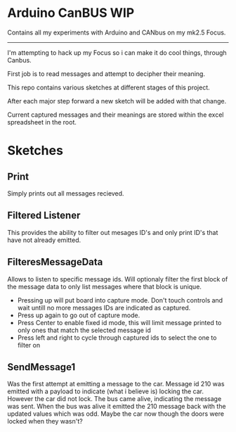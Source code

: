 # Arduino CanBUS WIP
Contains all my experiments with Arduino and CANbus on my mk2.5 Focus.

---

I'm attempting to hack up my Focus so i can make it do cool things, through Canbus.

First job is to read messages and attempt to decipher their meaning.

This repo contains various sketches at different stages of this project.

After each major step forward a new sketch will be added with that change.

Current captured messages and their meanings are stored within the excel spreadsheet in the root.

# Sketches

## Print
Simply prints out all messages recieved.

## Filtered Listener
This provides the ability to filter out mesages ID's and only print ID's that have not already emitted.

## FilteresMessageData
Allows to listen to specific message ids. Will optionaly filter the first block of the message data to only list messages where that block is unique.

* Pressing up will put board into capture mode. Don't touch controls and wait untill no more messages IDs are indicated as captured. 
* Press up again to go out of capture mode.
* Press Center to enable fixed id mode, this will limit message printed to only ones that match the selected message id
* Press left and right to cycle through captured ids to select the one to filter on

## SendMessage1

Was the first attempt at emitting a message to the car. Message id 210 was emitted with a payload to indicate (what i believe is) locking the car.
However the car did not lock. The bus came alive, indicating the message was sent. When the bus was alive it emitted the 210 message back with the updated values which was odd. Maybe the car now though the doors were locked when they wasn't?